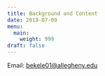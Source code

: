 ```yaml
---
title: Background and Content
date: 2019-07-09
menu:
  main:
    weight: 999
draft: false
---
```

E﻿mail: bekele01@allegheny.edu